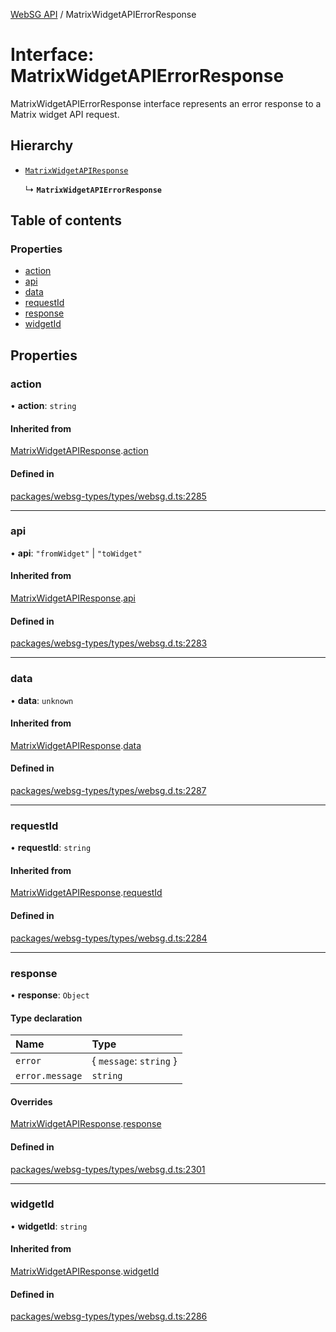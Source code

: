 [WebSG API](../README.md) / MatrixWidgetAPIErrorResponse

# Interface: MatrixWidgetAPIErrorResponse

MatrixWidgetAPIErrorResponse interface represents an error response to a Matrix widget API request.

## Hierarchy

- [`MatrixWidgetAPIResponse`](MatrixWidgetAPIResponse.md)

  ↳ **`MatrixWidgetAPIErrorResponse`**

## Table of contents

### Properties

- [action](MatrixWidgetAPIErrorResponse.md#action)
- [api](MatrixWidgetAPIErrorResponse.md#api)
- [data](MatrixWidgetAPIErrorResponse.md#data)
- [requestId](MatrixWidgetAPIErrorResponse.md#requestid)
- [response](MatrixWidgetAPIErrorResponse.md#response)
- [widgetId](MatrixWidgetAPIErrorResponse.md#widgetid)

## Properties

### action

• **action**: `string`

#### Inherited from

[MatrixWidgetAPIResponse](MatrixWidgetAPIResponse.md).[action](MatrixWidgetAPIResponse.md#action)

#### Defined in

[packages/websg-types/types/websg.d.ts:2285](https://github.com/thirdroom/thirdroom/blob/fe402010/packages/websg-types/types/websg.d.ts#L2285)

___

### api

• **api**: ``"fromWidget"`` \| ``"toWidget"``

#### Inherited from

[MatrixWidgetAPIResponse](MatrixWidgetAPIResponse.md).[api](MatrixWidgetAPIResponse.md#api)

#### Defined in

[packages/websg-types/types/websg.d.ts:2283](https://github.com/thirdroom/thirdroom/blob/fe402010/packages/websg-types/types/websg.d.ts#L2283)

___

### data

• **data**: `unknown`

#### Inherited from

[MatrixWidgetAPIResponse](MatrixWidgetAPIResponse.md).[data](MatrixWidgetAPIResponse.md#data)

#### Defined in

[packages/websg-types/types/websg.d.ts:2287](https://github.com/thirdroom/thirdroom/blob/fe402010/packages/websg-types/types/websg.d.ts#L2287)

___

### requestId

• **requestId**: `string`

#### Inherited from

[MatrixWidgetAPIResponse](MatrixWidgetAPIResponse.md).[requestId](MatrixWidgetAPIResponse.md#requestid)

#### Defined in

[packages/websg-types/types/websg.d.ts:2284](https://github.com/thirdroom/thirdroom/blob/fe402010/packages/websg-types/types/websg.d.ts#L2284)

___

### response

• **response**: `Object`

#### Type declaration

| Name | Type |
| :------ | :------ |
| `error` | { `message`: `string`  } |
| `error.message` | `string` |

#### Overrides

[MatrixWidgetAPIResponse](MatrixWidgetAPIResponse.md).[response](MatrixWidgetAPIResponse.md#response)

#### Defined in

[packages/websg-types/types/websg.d.ts:2301](https://github.com/thirdroom/thirdroom/blob/fe402010/packages/websg-types/types/websg.d.ts#L2301)

___

### widgetId

• **widgetId**: `string`

#### Inherited from

[MatrixWidgetAPIResponse](MatrixWidgetAPIResponse.md).[widgetId](MatrixWidgetAPIResponse.md#widgetid)

#### Defined in

[packages/websg-types/types/websg.d.ts:2286](https://github.com/thirdroom/thirdroom/blob/fe402010/packages/websg-types/types/websg.d.ts#L2286)
